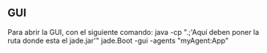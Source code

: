 ## GUI 
Para abrir la GUI, con el siguiente comando:
java -cp ".;'Aquí deben poner la ruta donde esta el jade.jar'" jade.Boot -gui -agents "myAgent:App"



